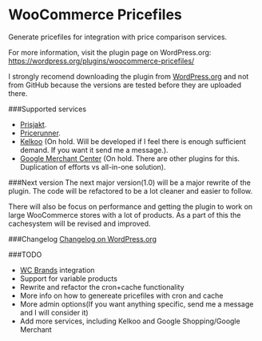 WooCommerce Pricefiles
======================

Generate pricefiles for integration with price comparison services.

For more information, visit the plugin page on WordPress.org: https://wordpress.org/plugins/woocommerce-pricefiles/

I strongly recomend downloading the plugin from [WordPress.org](https://wordpress.org/plugins/woocommerce-pricefiles/) and not from GitHub because the versions are tested before they are uploaded there.


###Supported services
 -  [Prisjakt](http://www.prisjakt.nu/ "").
 -  [Pricerunner](http://www.pricerunner.se/ "").
 -  [Kelkoo](http://www.kelkoo.com/ "") (On hold. Will be developed if I feel there is enough sufficient demand. If you want it send me a message.).
 -  [Google Merchant Center](https://www.google.com/merchants/merchantdashboard "") (On hold. There are other plugins for this. Duplication of efforts vs all-in-one solution).

###Next version
The next major version(1.0) will be a major rewrite of the plugin. The code will be refactored to be a lot cleaner and easier to follow. 

There will also be focus on performance and getting the plugin to work on large WooCommerce stores with a lot of products. As a part of this the cachesystem will be revised and improved. 

###Changelog
[Changelog on WordPress.org](https://wordpress.org/plugins/woocommerce-pricefiles/changelog/)

###TODO
- [WC Brands](http://www.woothemes.com/products/brands/ "WC Brands on WooThemes.com") integration 
- Support for variable products
- Rewrite and refactor the cron+cache functionality 
- More info on how to genereate pricefiles with cron and cache
- More admin options(If you want anything specific, send me a message and I will consider it)
- Add more services, including Kelkoo and Google Shopping/Google Merchant
